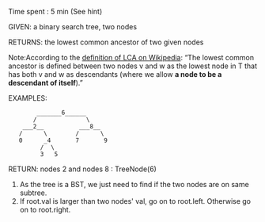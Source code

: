 Time spent : 5 min	(See hint)

GIVEN: a binary search tree, two nodes

RETURNS: the lowest common ancestor of two given nodes

Note:According to the [definition of LCA on Wikipedia](https://en.wikipedia.org/wiki/Lowest_common_ancestor): “The lowest common ancestor is defined between two nodes v and w as the lowest node in T that has both v and w as descendants (where we allow **a node to be a descendant of itself**).”

EXAMPLES:

```
        _______6______
       /              \
    ___2__          ___8__
   /      \        /      \
   0      _4       7       9
         /  \
         3   5
```

RETURN: nodes 2 and nodes 8 : TreeNode(6)



1. As the tree is a BST, we just need to find if the two nodes are on same subtree.
2. If root.val is larger than two nodes' val, go on to root.left. Otherwise go on to root.right.

